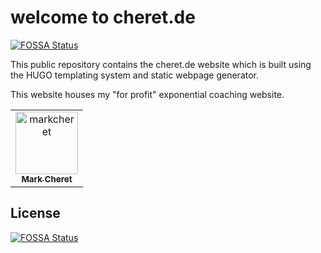 # welcome to cheret.de
[![FOSSA Status](https://app.fossa.com/api/projects/git%2Bgithub.com%2Fmarkcheret%2Fcheret-de.svg?type=shield)](https://app.fossa.com/projects/git%2Bgithub.com%2Fmarkcheret%2Fcheret-de?ref=badge_shield)


This public repository contains the cheret.de website which is built using the HUGO templating system and static webpage generator.

This website houses my "for profit" exponential coaching website.

<!-- readme: contributors -start -->
<table>
<tr>
    <td align="center">
        <a href="https://github.com/markcheret">
            <img src="https://avatars.githubusercontent.com/u/5813743?v=4" width="100;" alt="markcheret"/>
            <br />
            <sub><b>Mark Cheret</b></sub>
        </a>
    </td></tr>
</table>
<!-- readme: contributors -end -->


## License
[![FOSSA Status](https://app.fossa.com/api/projects/git%2Bgithub.com%2Fmarkcheret%2Fcheret-de.svg?type=large)](https://app.fossa.com/projects/git%2Bgithub.com%2Fmarkcheret%2Fcheret-de?ref=badge_large)